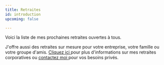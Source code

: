 ```yaml
---
title: Retraites
id: introduction
upcoming: false

---
```

Voici la liste de mes prochaines retraites ouvertes à tous. 

J'offre aussi des retraites sur mesure pour votre entreprise, votre famille ou votre groupe d'amis. [Cliquez ici ](https://nancy-bilodeau-refonte.vercel.app/retraites-personalisee)pour plus d'informations sur mes retraites corporatives ou [contactez moi ](https://nancy-bilodeau-refonte.vercel.app/contact)pour vos besoins privés. 
